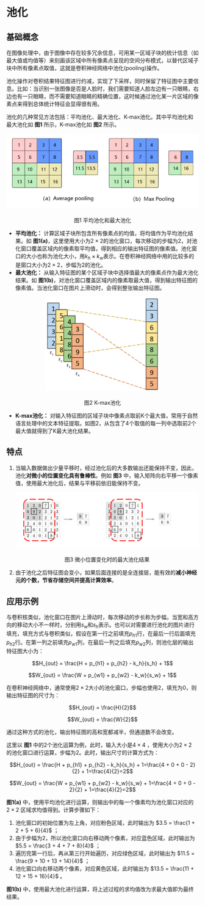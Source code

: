 # 池化

## 基础概念

在图像处理中，由于图像中存在较多冗余信息，可用某一区域子块的统计信息（如最大值或均值等）来刻画该区域中所有像素点呈现的空间分布模式，以替代区域子块中所有像素点取值，这就是卷积神经网络中池化(pooling)操作。

池化操作对卷积结果特征图进行约减，实现了下采样，同时保留了特征图中主要信息。比如：当识别一张图像是否是人脸时，我们需要知道人脸左边有一只眼睛，右边也有一只眼睛，而不需要知道眼睛的精确位置，这时候通过池化某一片区域的像素点来得到总体统计特征会显得很有用。

池化的几种常见方法包括：平均池化、最大池化、K-max池化。其中平均池化和最大池化如 **图1** 所示，K-max池化如 **图2** 所示。

<center><img src="../../images/CNN/avgpooling_maxpooling.png" width = "600"></center>
<center><br>图1 平均池化和最大池化 </br></center>

- **平均池化：** 计算区域子块所包含所有像素点的均值，将均值作为平均池化结果。如 **图1(a)**，这里使用大小为$2\times2$的池化窗口，每次移动的步幅为2，对池化窗口覆盖区域内的像素取平均值，得到相应的输出特征图的像素值。池化窗口的大小也称为池化大小，用$k_h \times k_w$表示。在卷积神经网络中用的比较多的是窗口大小为$2 \times 2$，步幅为2的池化。
- **最大池化：** 从输入特征图的某个区域子块中选择值最大的像素点作为最大池化结果。如 **图1(b)**，对池化窗口覆盖区域内的像素取最大值，得到输出特征图的像素值。当池化窗口在图片上滑动时，会得到整张输出特征图。

<center><img src="../../images/CNN/k-max_pooling.png" width = "300"></center>
<center><br>图2 K-max池化 </br></center>

- **K-max池化：** 对输入特征图的区域子块中像素点取前K个最大值，常用于自然语言处理中的文本特征提取。如图2，从包含了4个取值的每一列中选取前2个最大值就得到了K最大池化结果。

## 特点

1. 当输入数据做出少量平移时，经过池化后的大多数输出还能保持不变，因此，池化**对微小的位置变化具有鲁棒性**。例如 **图3** 中，输入矩阵向右平移一个像素值，使用最大池化后，结果与平移前依旧能保持不变。

   <center><img src="../../images/CNN/example.png" width = "500"></center>
   <center><br>图3 微小位置变化时的最大池化结果 </br></center>

2. 由于池化之后特征图会变小，如果后面连接的是全连接层，能有效的**减小神经元的个数，节省存储空间并提高计算效率**。

## 应用示例

与卷积核类似，池化窗口在图片上滑动时，每次移动的步长称为步幅，当宽和高方向的移动大小不一样时，分别用$s_w$和$s_h$表示。也可以对需要进行池化的图片进行填充，填充方式与卷积类似，假设在第一行之前填充$p_{h1}$行，在最后一行后面填充$p_{h2}$行。在第一列之前填充$p_{w1}$列，在最后一列之后填充$p_{w2}$列，则池化层的输出特征图大小为：

$$H_{out} = \frac{H + p_{h1} + p_{h2} - k_h}{s_h} + 1$$

$$W_{out} = \frac{W + p_{w1} + p_{w2} - k_w}{s_w} + 1$$

在卷积神经网络中，通常使用$2\times2$大小的池化窗口，步幅也使用2，填充为0，则输出特征图的尺寸为：

$$H_{out} = \frac{H}{2}$$

$$W_{out} = \frac{W}{2}$$

通过这种方式的池化，输出特征图的高和宽都减半，但通道数不会改变。

这里以 **图1** 中的2个池化运算为例，此时，输入大小是$4 \times 4$ ，使用大小为$2 \times 2$ 的池化窗口进行运算，步幅为2。此时，输出尺寸的计算方式为：

$$H_{out} = \frac{H + p_{h1} + p_{h2} - k_h}{s_h} + 1=\frac{4 + 0 + 0 - 2}{2} + 1=\frac{4}{2}=2$$

$$W_{out} = \frac{W + p_{w1} + p_{w2} - k_w}{s_w} + 1=\frac{4 + 0 + 0 - 2}{2} + 1=\frac{4}{2}=2$$

**图1(a)** 中，使用平均池化进行运算，则输出中的每一个像素均为池化窗口对应的 $2 \times 2$ 区域求均值得到。计算步骤如下：

1. 池化窗口的初始位置为左上角，对应粉色区域，此时输出为 $3.5 = \frac{1 + 2 + 5 + 6}{4}$ ；
2. 由于步幅为2，所以池化窗口向右移动两个像素，对应蓝色区域，此时输出为 $5.5 = \frac{3 + 4 + 7 + 8}{4}$ ；
3. 遍历完第一行后，再从第三行开始遍历，对应绿色区域，此时输出为 $11.5 = \frac{9 + 10 + 13 + 14}{4}$ ；
4. 池化窗口向右移动两个像素，对应黄色区域，此时输出为 $13.5 = \frac{11 + 12 + 15 + 16}{4}$ 。

**图1(b)** 中，使用最大池化进行运算，将上述过程的求均值改为求最大值即为最终结果。